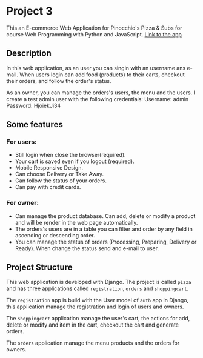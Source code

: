 # Project 3

This an E-commerce Web Application for Pinocchio's Pizza & Subs for course Web Programming with Python and JavaScript. [Link to the app](https://cs50-pinocchio.herokuapp.com/)

## Description
In this web application, as an user you can singin with an username ans e-mail. When users login can add food (products) to their carts, checkout their orders, and follow the order's status.

As an owner, you can manage the orders's users, the menu and the users. I create a test 
admin user with the following credentials:
Username: admin
Password: HjoiekJi34

## Some features

### For users:
* Still login when close the browser(required).
* Your cart is saved even if you logout (required).
* Mobile Responsive Design.
* Can choose Delivery or Take Away.
* Can follow the status of your orders.
* Can pay with credit cards.

### For owner:

* Can manage the product database. Can add, delete or modify a product and will be render in the web page automatically.
* The orders's users are in a table you can filter and order by any field in ascending or descending order.
* You can manage the status of orders (Processing, Preparing, Delivery or Ready). When change the status send and e-mail to user.

## Project Structure
This web application is developed with Django. The project is called `pizza` and has three applications called `registration`, `orders` and `shoppingcart`.

The `registration` app is build with the User model of `auth` app in Django, this application manage the registration and login of users and owners.

The `shoppingcart` application manage the user's cart, the actions for add, delete or modify and item in the cart, checkout the cart and generate orders.

The `orders` application manage the menu products and the orders for owners.

